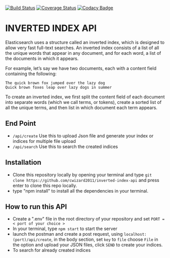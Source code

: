 [![Build Status](https://travis-ci.org/cwizard2011/inverted-index-api.svg?branch=master)](https://travis-ci.org/cwizard2011/inverted-index-api)
[![Coverage Status](https://coveralls.io/repos/github/cwizard2011/inverted-index-api/badge.svg?branch=master)](https://coveralls.io/github/cwizard2011/inverted-index-api?branch=master)
[![Codacy Badge](https://api.codacy.com/project/badge/Grade/658371738003490dbeb9913c9f726c7a)](https://www.codacy.com/p/94271?utm_source=github.com&amp;utm_medium=referral&amp;utm_content=cwizard2011/inverted-index-api&amp;utm_campaign=Badge_Grade)

# INVERTED INDEX API
Elasticsearch uses a structure called an inverted index, which is designed to allow very fast full-text searches. An inverted index consists of a list of all the unique words that appear in any document, and for each word, a list of the documents in which it appears.

For example, let’s say we have two documents, each with a content field containing the following:

    The quick brown fox jumped over the lazy dog
    Quick brown foxes leap over lazy dogs in summer 

To create an inverted index, we first split the content field of each document into separate words (which we call terms, or tokens), create a sorted list of all the unique terms, and then list in which document each term appears. 

## End Point

- ```/api/create``` Use this to upload Json file and generate your index or indices for multiple file upload
- ```/api/search``` Use this to search the created indices

## Installation

- Clone this repository locally by opening your terminal and type
  ```git clone https://github.com/cwizard2011/inverted-index-api``` and press enter to clone this repo locally.
- type "npm install" to install all the dependencies in your terminal.

## How to run this API

- Create a ".env" file in the root directory of your repository and set ```PORT = < port of your choice >```
- In your terminal, type ```npm start``` to start the server
- launch the postman and create a post request, using ```localhost:(port)/api/create```, in the body section, set ```key``` to ```file``` choose ```File``` in the option and upload your JSON files, click ```SEND``` to create your indices.
- To search for already created indices 